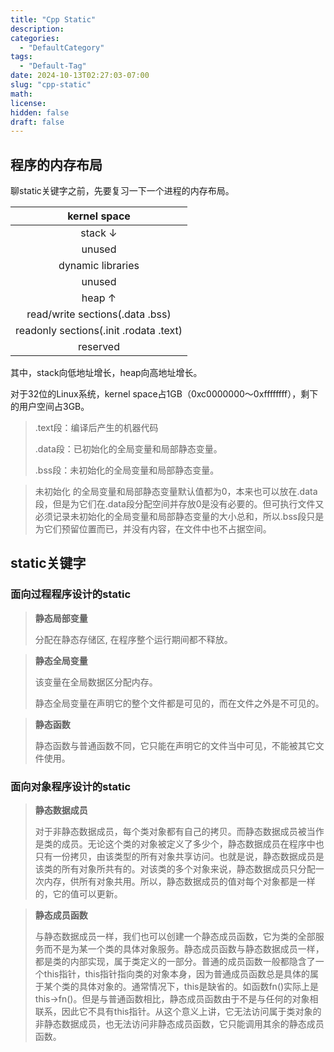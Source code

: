 ```yaml
---
title: "Cpp Static"
description: 
categories:
  - "DefaultCategory"
tags:
  - "Default-Tag"
date: 2024-10-13T02:27:03-07:00
slug: "cpp-static"
math: 
license: 
hidden: false
draft: false
---
```


## 程序的内存布局

聊static关键字之前，先要复习一下一个进程的内存布局。

|              kernel space              |
| :------------------------------------: |
|                stack ↓                 |
|                 unused                 |
|           dynamic libraries            |
|                 unused                 |
|                 heap ↑                 |
|    read/write sections(.data .bss)     |
| readonly sections(.init .rodata .text) |
|                reserved                |

其中，stack向低地址增长，heap向高地址增长。

对于32位的Linux系统，kernel space占1GB（0xc0000000～0xffffffff），剩下的用户空间占3GB。

> .text段：编译后产生的机器代码
>
> .data段：已初始化的全局变量和局部静态变量。
>
> .bss段：未初始化的全局变量和局部静态变量。

> 未初始化 的全局变量和局部静态变量默认值都为0，本来也可以放在.data段，但是为它们在.data段分配空间并存放0是没有必要的。但可执行文件又必须记录未初始化的全局变量和局部静态变量的大小总和，所以.bss段只是为它们预留位置而已，并没有内容，在文件中也不占据空间。

## static关键字

### 面向过程程序设计的static

> **静态局部变量**
>
> 分配在静态存储区, 在程序整个运行期间都不释放。

> **静态全局变量**
>
> 该变量在全局数据区分配内存。
>
> 静态全局变量在声明它的整个文件都是可见的，而在文件之外是不可见的。

> **静态函数**
>
> 静态函数与普通函数不同，它只能在声明它的文件当中可见，不能被其它文件使用。

### 面向对象程序设计的static

> **静态数据成员**
>
> 对于非静态数据成员，每个类对象都有自己的拷贝。而静态数据成员被当作是类的成员。无论这个类的对象被定义了多少个，静态数据成员在程序中也只有一份拷贝，由该类型的所有对象共享访问。也就是说，静态数据成员是该类的所有对象所共有的。对该类的多个对象来说，静态数据成员只分配一次内存，供所有对象共用。所以，静态数据成员的值对每个对象都是一样的，它的值可以更新。

> **静态成员函数**
>
> 与静态数据成员一样，我们也可以创建一个静态成员函数，它为类的全部服务而不是为某一个类的具体对象服务。静态成员函数与静态数据成员一样，都是类的内部实现，属于类定义的一部分。普通的成员函数一般都隐含了一个this指针，this指针指向类的对象本身，因为普通成员函数总是具体的属于某个类的具体对象的。通常情况下，this是缺省的。如函数fn()实际上是this->fn()。但是与普通函数相比，静态成员函数由于不是与任何的对象相联系，因此它不具有this指针。从这个意义上讲，它无法访问属于类对象的非静态数据成员，也无法访问非静态成员函数，它只能调用其余的静态成员函数。



